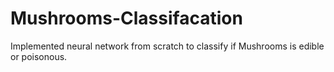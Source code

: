 # Mushrooms-Classifacation
Implemented neural network from scratch to classify if Mushrooms is edible or poisonous.
